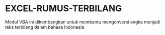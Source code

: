 # EXCEL-RUMUS-TERBILANG
Modul VBA ini dikembangkan untuk membantu mengonversi angka menjadi teks terbilang dalam bahasa Indonesia
